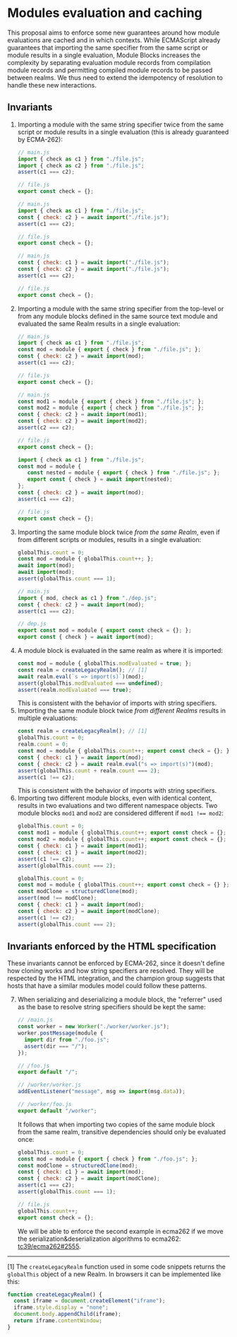 # Modules evaluation and caching

This proposal aims to enforce some new guarantees around how module evaluations are cached and in which contexts. While ECMAScript already guarantees that importing the same specifier from the same script or module results in a single evaluation, Module Blocks increases the complexity by separating evaluation module records from compilation module records and permitting compiled module records to be passed between realms. We thus need to extend the idempotency of resolution to handle these new interactions.

## Invariants

1. Importing a module with the same string specifier twice from the same script or module results in a single evaluation (this is already guaranteed by ECMA-262):
   ```js
   // main.js
   import { check as c1 } from "./file.js";
   import { check as c2 } from "./file.js";
   assert(c1 === c2);

   // file.js
   export const check = {};
   ```
   ```js
   // main.js
   import { check as c1 } from "./file.js";
   const { check: c2 } = await import("./file.js");
   assert(c1 === c2);
   
   // file.js
   export const check = {};
   ```
   ```js
   // main.js
   const { check: c1 } = await import("./file.js");
   const { check: c2 } = await import("./file.js");
   assert(c1 === c2);
   
   // file.js
   export const check = {};
   ```
2. Importing a module with the same string specifier from the top-level or from any module blocks defined in the same source text module and evaluated the same Realm results in a single evaluation:
   ```js
   // main.js
   import { check as c1 } from "./file.js";
   const mod = module { export { check } from "./file.js"; };
   const { check: c2 } = await import(mod);
   assert(c1 === c2);

   // file.js
   export const check = {};
   ```
   ```js
   // main.js
   const mod1 = module { export { check } from "./file.js"; };
   const mod2 = module { export { check } from "./file.js"; };
   const { check: c2 } = await import(mod1);
   const { check: c2 } = await import(mod2);
   assert(c2 === c2);

   // file.js
   export const check = {};
   ```
   ```js
   import { check as c1 } from "./file.js";
   const mod = module {
      const nested = module { export { check } from "./file.js"; };
      export const { check } = await import(nested);
   };
   const { check: c2 } = await import(mod);
   assert(c1 === c2);

   // file.js
   export const check = {};
   ```
3. Importing the same module block twice _from the same Realm_, even if from different scripts or modules, results in a single evaluation:
   ```js
   globalThis.count = 0;
   const mod = module { globalThis.count++; };
   await import(mod);
   await import(mod);
   assert(globalThis.count === 1);
   ```
   ```js
   // main.js
   import { mod, check as c1 } from "./dep.js";
   const { check: c2 } = await import(mod);
   assert(c1 === c2);

   // dep.js
   export const mod = module { export const check = {}; };
   export const { check } = await import(mod);
   ```
4. A module block is evaluated in the same realm as where it is imported:
   ```js
   const mod = module { globalThis.modEvaluated = true; };
   const realm = createLegacyRealm(); // [1]
   await realm.eval(`s => import(s)`)(mod);
   assert(globalThis.modEvaluated === undefined);
   assert(realm.modEvaluated === true);
   ```
   This is consistent with the behavior of imports with string specifiers.
5. Importing the same module block twice _from different Realms_ results in multiple evaluations:
   ```js
   const realm = createLegacyRealm(); // [1]
   globalThis.count = 0;
   realm.count = 0;
   const mod = module { globalThis.count++; export const check = {}; };
   const { check: c1 } = await import(mod);
   const { check: c2 } = await realm.eval("s => import(s)")(mod);
   assert(globalThis.count + realm.count === 2);
   assert(c1 !== c2);
   ```
   This is consistent with the behavior of imports with string specifiers.
6. Importing two different module blocks, even with identical content, results in two evaluations and two different namespace objects. Two module blocks `mod1` and `mod2` are considered different if `mod1 !== mod2`:
   ```js
   globalThis.count = 0;
   const mod1 = module { globalThis.count++; export const check = {}; };
   const mod2 = module { globalThis.count++; export const check = {}; };
   const { check: c1 } = await import(mod1);
   const { check: c1 } = await import(mod2);
   assert(c1 !== c2);
   assert(globalThis.count === 2);
   ```
   ```js
   globalThis.count = 0;
   const mod = module { globalThis.count++; export const check = {} };
   const modClone = structuredClone(mod);
   assert(mod !== modClone);
   const { check: c1 } = await import(mod);
   const { check: c2 } = await import(modClone);
   assert(c1 !== c2);
   assert(globalThis.count === 2);
   ```

## Invariants enforced by the HTML specification

These invariants cannot be enforced by ECMA-262, since it doesn't define how cloning works and how string specifiers are resolved. They will be respected by the HTML integration, and the champion group suggests that hosts that have a similar modules model could follow these patterns.

7. When serializing and deserializing a module block, the "referrer" used as the base to resolve string specifiers should be kept the same:
   ```js
   // /main.js
   const worker = new Worker("./worker/worker.js");
   worker.postMessage(module {
     import dir from "./foo.js";
     assert(dir === "/");
   });

   // /foo.js
   export default "/";

   // /worker/worker.js
   addEventListener("message", msg => import(msg.data));

   // /worker/foo.js
   export default "/worker";
   ```
   It follows that when importing two copies of the same module block from the same realm, transitive dependencies should only be evaluated once:
   ```js
   globalThis.count = 0;
   const mod = module { export { check } from "./foo.js"; };
   const modClone = structuredClone(mod);
   const { check: c1 } = await import(mod);
   const { check: c2 } = await import(modClone);
   assert(c1 === c2);
   assert(globalThis.count === 1);

   // file.js
   globalThis.count++;
   export const check = {};
   ```
   We will be able to enforce the second example in ecma262 if we move the serialization&deserialization algorithms to ecma262: [tc39/ecma262#2555](https://github.com/tc39/ecma262/issues/2555).

---

[1] The `createLegacyRealm` function used in some code snippets returns the `globalThis` object of a new Realm. In browsers it can be implemented like this:

```js
function createLegacyRealm() {
  const iframe = document.createElement("iframe");
  iframe.style.display = "none";
  document.body.appendChild(iframe);
  return iframe.contentWindow;
}
```